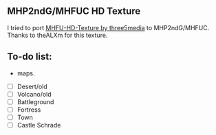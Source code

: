 ## MHP2ndG/MHFUC HD Texture
I tried to port <a href=https://github.com/three5media/mfhu-hd-retexture>MHFU-HD-Texture by three5media</a> to MHP2ndG/MHFUC. Thanks to theALXm for this texture.


## To-do list:
- maps.
- [ ] Desert/old
- [ ] Volcano/old
- [ ] Battleground
- [ ] Fortress
- [ ] Town
- [ ] Castle Schrade
